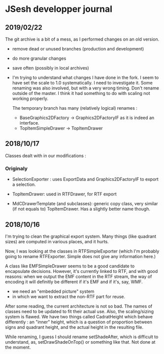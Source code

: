# JSesh developper journal

## 2019/02/22

The git archive is a bit of a mess, as I performed changes on an old version.

- remove dead or unused branches (production and development)
- do more granular changes
- save often (possibly in local archives)
- I'm trying to understand what changes I have done in the fork. I seem 
  to have set the scale to 1.0 systematically. I need to investigate it.
  Some renaming was also involved, but with a very wrong timing. Don't 
  rename outside of the master. I think it had something to do with scaling not working properly.
  
  The temporary branch has many (relatively logical) renames :
  - BaseGraphics2DFactory -> Graphics2DFactoryIF as it is indeed an interface. 
  - TopItemSimpleDrawer -> TopItemDrawer


  

## 2018/10/17

Classes dealt with in our modifications :

### Originaly 
- SelectionExporter : uses ExportData and Graphics2DFactoryIF to
export a selection. 

- TopItemDrawer: used in RTFDrawer, for RTF export

- MdCDrawerTemplate (and subclasses): generic copy class, very similar (if not equals to) 
   TopItemDrawer. Has a slightly better name though.
   

   

## 2018/10/16

I'm trying to clean the graphical export system.
Many things (like quadrant sizes) are computed 
in various places, and it hurts. 

Now, I was looking at the classes in RTFSimpleExporter
(which I'm probably going to rename RTFExporter. Simple does not give any information here.)

A class like EMFSimpleDrawer seems to be a good candidate to encapsulate decisions.
However, it's currently linked to RTF, and with good reasons:
when we output the EMF content in the RTF stream, the way
of encoding it will definitly be different if 
it's EMF and if it's, say, WMF.

- we need an "embedded picture" system
- in which we want to extract the non-RTF part for reuse.

After some reading, the current architecture is not
so bad. The names of classes need to be updated
to fit their actual use. Also, the scaling/sizing
system is flawed. We have two things called CadratHeight
which behave differently : an "inner" height, which
is a question of proportion between signs and quadrant height,
and the actual height in the resulting file.

While renaming, I guess I should rename setShadeAfter, which 
is difficult to understand, as, setDrawShadeOnTop() or 
something like that. Not done at the moment. 

